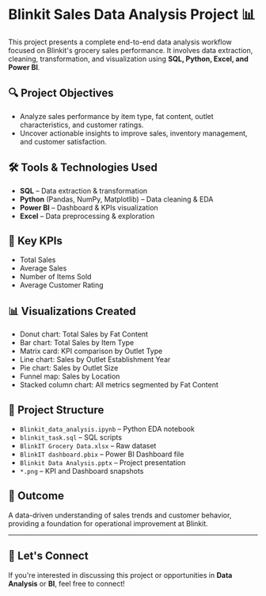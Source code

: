 # Blinkit Sales Data Analysis Project 📊

This project presents a complete end-to-end data analysis workflow focused on Blinkit's grocery sales performance. It involves data extraction, cleaning, transformation, and visualization using **SQL, Python, Excel, and Power BI**.

## 🔍 Project Objectives
- Analyze sales performance by item type, fat content, outlet characteristics, and customer ratings.
- Uncover actionable insights to improve sales, inventory management, and customer satisfaction.

## 🛠 Tools & Technologies Used
- **SQL** – Data extraction & transformation
- **Python** (Pandas, NumPy, Matplotlib) – Data cleaning & EDA
- **Power BI** – Dashboard & KPIs visualization
- **Excel** – Data preprocessing & exploration

## 📌 Key KPIs
- Total Sales
- Average Sales
- Number of Items Sold
- Average Customer Rating

## 📊 Visualizations Created
- Donut chart: Total Sales by Fat Content
- Bar chart: Total Sales by Item Type
- Matrix card: KPI comparison by Outlet Type
- Line chart: Sales by Outlet Establishment Year
- Pie chart: Sales by Outlet Size
- Funnel map: Sales by Location
- Stacked column chart: All metrics segmented by Fat Content

## 📁 Project Structure
- `Blinkit_data_analysis.ipynb` – Python EDA notebook
- `blinkit_task.sql` – SQL scripts
- `BlinkIT Grocery Data.xlsx` – Raw dataset
- `BlinkIT dashboard.pbix` – Power BI Dashboard file
- `Blinkit Data Analysis.pptx` – Project presentation
- `*.png` – KPI and Dashboard snapshots

## 🚀 Outcome
A data-driven understanding of sales trends and customer behavior, providing a foundation for operational improvement at Blinkit.

---

## 🔗 Let's Connect
If you're interested in discussing this project or opportunities in **Data Analysis** or **BI**, feel free to connect!
